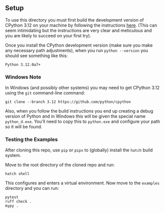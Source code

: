 ## Setup

To use this directory you must first build the development
version of CPython 3.12 on your machine by following the instructions
[here](https://devguide.python.org/getting-started/setup-building).
(This can seem intimidating but the instructions
are very clear and meticulous and you are likely to succeed on your
first try).

Once you install the CPython development version (make sure you make
any necessary path adjustments), when you run ``python --version`` 
you should see something like this:

```
Python 3.12.0a7+
```

### Windows Note

In Windows (and possibly other systems) you may need to get CPython 3.12
using the `git` command-line command:
```
git clone --branch 3.12 https://github.com/python/cpython
```

Also, when you follow the build instructions you end up creating a debug version
of Python and in Windows this will be given the special name `python_d.exe`. You'll
need to copy this to `python.exe` and configure your path so it will be found.

### Testing the Examples

After cloning this repo, use `pip` or `pipx` to (globally) install the `hatch`
build system.

Move to the root directory of the cloned repo and run:

```
hatch shell
```

This configures and enters a virtual environment. Now move to the
`examples` directory and you can run:

```
pytest
ruff check .
mypy .
```
